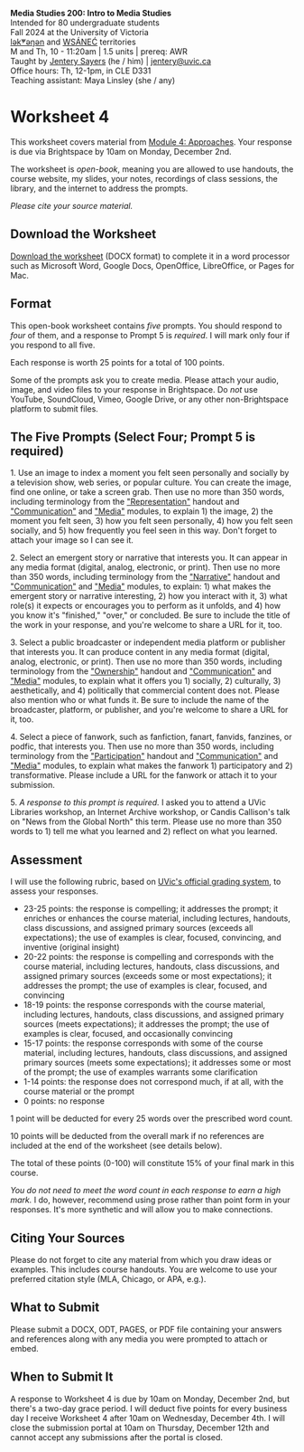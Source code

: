 **Media Studies 200: Intro to Media Studies**       
Intended for 80 undergraduate students      
Fall 2024 at the University of Victoria   
[lək̓ʷəŋən](https://www.songheesnation.ca/community/l-k-ng-n-traditional-territory) and [<u>W</u>SÁNEĆ](https://wsanec.com/) territories    
M and Th, 10 - 11:20am | 1.5 units | prereq: AWR     
Taught by [Jentery Sayers](https://jntry.work/) (he / him) | [jentery@uvic.ca](mailto:jentery@uvic.ca)    
Office hours: Th, 12-1pm, in CLE D331    
Teaching assistant: Maya Linsley (she / any)

# Worksheet 4

This worksheet covers material from [Module 4: Approaches](https://jentery.github.io/mdia200v3/#module-3-approaches). Your response is due via Brightspace by 10am on Monday, December 2nd.

The worksheet is *open-book*, meaning you are allowed to use handouts, the course website, my slides, your notes, recordings of class sessions, the library, and the internet to address the prompts.

*Please cite your source material.* 

## Download the Worksheet 

[Download the worksheet](mdia200v3Worksheet4.docx) (DOCX format) to complete it in a word processor such as Microsoft Word, Google Docs, OpenOffice, LibreOffice, or Pages for Mac.  

## Format

This open-book worksheet contains *five* prompts. You should respond to *four* of them, and a response to Prompt 5 is *required*. I will mark only four if you respond to all five. 

Each response is worth 25 points for a total of 100 points. 

Some of the prompts ask you to create media. Please attach your audio, image, and video files to your response in Brightspace. Do *not* use YouTube, SoundCloud, Vimeo, Google Drive, or any other non-Brightspace platform to submit files. 

## The Five Prompts (Select Four; Prompt 5 is required) 

1\. Use an image to index a moment you felt seen personally and socially by a television show, web series, or popular culture. You can create the image, find one online, or take a screen grab. Then use no more than 350 words, including terminology from the ["Representation"](https://bright.uvic.ca/d2l/le/lessons/358717/topics/3042389) handout and ["Communication"](https://jentery.github.io/mdia200v3/#module-1-communication) and ["Media"](https://jentery.github.io/mdia200v3/#module-2-media) modules, to explain 1) the image, 2) the moment you felt seen, 3) how you felt seen personally, 4) how you felt seen socially, and 5) how frequently you feel seen in this way. Don't forget to attach your image so I can see it. 

2\. Select an emergent story or narrative that interests you. It can appear in any media format (digital, analog, electronic, or print). Then use no more than 350 words, including terminology from the ["Narrative"](https://bright.uvic.ca/d2l/le/lessons/358717/topics/3058961) handout and ["Communication"](https://jentery.github.io/mdia200v3/#module-1-communication) and ["Media"](https://jentery.github.io/mdia200v3/#module-2-media) modules, to explain: 1) what makes the emergent story or narrative interesting, 2) how you interact with it, 3) what role(s) it expects or encourages you to perform as it unfolds, and 4) how you know it's "finished," "over," or concluded. Be sure to include the title of the work in your response, and you're welcome to share a URL for it, too. 
 
3\. Select a public broadcaster or independent media platform or publisher that interests you. It can produce content in any media format (digital, analog, electronic, or print). Then use no more than 350 words, including terminology from the ["Ownership"](https://bright.uvic.ca/d2l/le/lessons/358717/topics/3058072) handout and ["Communication"](https://jentery.github.io/mdia200v3/#module-1-communication) and ["Media"](https://jentery.github.io/mdia200v3/#module-2-media) modules, to explain what it offers you 1) socially, 2) culturally, 3) aesthetically, and 4) politically that commercial content does not. Please also mention who or what funds it. Be sure to include the name of the broadcaster, platform, or publisher, and you're welcome to share a URL for it, too. 

4\. Select a piece of fanwork, such as fanfiction, fanart, fanvids, fanzines, or podfic, that interests you. Then use no more than 350 words, including terminology from the ["Participation"](https://bright.uvic.ca/d2l/le/lessons/358717/topics/3065308) handout and ["Communication"](https://jentery.github.io/mdia200v3/#module-1-communication) and ["Media"](https://jentery.github.io/mdia200v3/#module-2-media) modules, to explain what makes the fanwork 1) participatory and 2) transformative. Please include a URL for the fanwork or attach it to your submission. 

5\. *A response to this prompt is required.* I asked you to attend a UVic Libraries workshop, an Internet Archive workshop, or Candis Callison's talk on "News from the Global North" this term. Please use no more than 350 words to 1) tell me what you learned and 2) reflect on what you learned.

## Assessment 

I will use the following rubric, based on [UVic's official grading system](https://www.uvic.ca/calendar/undergrad/index.php#/policy/S1AAgoGuV?bc=true&bcCurrent=14%20-%20Grading&bcGroup=Undergraduate%20Academic%20Regulations&bcItemType=policies), to assess your responses. 

* 23-25 points: the response is compelling; it addresses the prompt; it enriches or enhances the course material, including lectures, handouts, class discussions, and assigned primary sources (exceeds all expectations); the use of examples is clear, focused, convincing, and inventive (original insight)
* 20-22 points: the response is compelling and corresponds with the course material, including lectures, handouts, class discussions, and assigned primary sources (exceeds some or most expectations); it addresses the prompt; the use of examples is clear, focused, and convincing 
* 18-19 points: the response corresponds with the course material, including lectures, handouts, class discussions, and assigned primary sources (meets expectations); it addresses the prompt; the use of examples is clear, focused, and occasionally convincing
* 15-17 points: the response corresponds with some of the course material, including lectures, handouts, class discussions, and assigned primary sources (meets some expectations); it addresses some or most of the prompt; the use of examples warrants some clarification 
* 1-14 points: the response does not correspond much, if at all, with the course material or the prompt
* 0 points: no response  

1 point will be deducted for every 25 words over the prescribed word count. 

10 points will be deducted from the overall mark if no references are included at the end of the worksheet (see details below).

The total of these points (0-100) will constitute 15% of your final mark in this course. 

*You do not need to meet the word count in each response to earn a high mark.* I do, however, recommend using prose rather than point form in your responses. It's more synthetic and will allow you to make connections.

## Citing Your Sources 

Please do not forget to cite any material from which you draw ideas or examples. This includes course handouts. You are welcome to use your preferred citation style (MLA, Chicago, or APA, e.g.).  

## What to Submit 

Please submit a DOCX, ODT, PAGES, or PDF file containing your answers and references along with any media you were prompted to attach or embed. 

## When to Submit It

A response to Worksheet 4 is due by 10am on Monday, December 2nd, but there's a two-day grace period. I will deduct five points for every business day I receive Worksheet 4 after 10am on Wednesday, December 4th. I will close the submission portal at 10am on Thursday, December 12th and cannot accept any submissions after the portal is closed.
